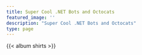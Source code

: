 ```yaml
---
title: Super Cool .NET Bots and Octocats
featured_image: ''
description: "Super Cool .NET Bots and Octocats"
type: page
---
```


{{< album shirts >}}